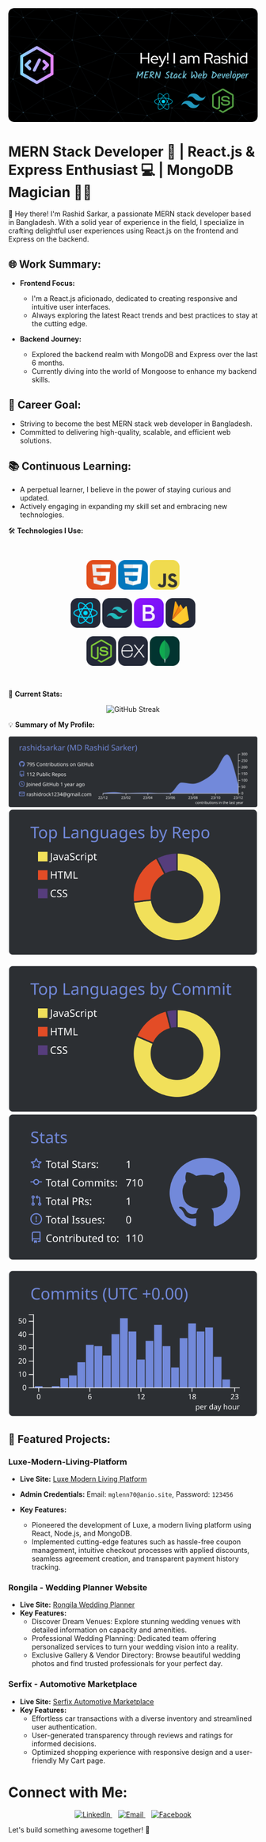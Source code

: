 <div align="center">
  <img src="./images/Untitled (5).png" alt="Header">
</div>

# MERN Stack Developer 🚀 | React.js & Express Enthusiast 💻 | MongoDB Magician 🧙‍♂️

👋 Hey there! I'm Rashid Sarkar, a passionate MERN stack developer based in Bangladesh.
With a solid year of experience in the field, I specialize in crafting delightful user experiences using React.js on the frontend and Express on the backend.

## 🌐 Work Summary:

- **Frontend Focus:**

  - I'm a React.js aficionado, dedicated to creating responsive and intuitive user interfaces.
  - Always exploring the latest React trends and best practices to stay at the cutting edge.

- **Backend Journey:**
  - Explored the backend realm with MongoDB and Express over the last 6 months.
  - Currently diving into the world of Mongoose to enhance my backend skills.

## 🚀 Career Goal:

- Striving to become the best MERN stack web developer in Bangladesh.
- Committed to delivering high-quality, scalable, and efficient web solutions.

## 📚 Continuous Learning:

- A perpetual learner, I believe in the power of staying curious and updated.
- Actively engaging in expanding my skill set and embracing new technologies.

<!-- Add more sections or details as needed -->

🛠️ **Technologies I Use:**

<br>
<p align="center">
  <img src="./images/HTML.svg" alt="HTML" width="60"/>
  <img src="./images/CSS.svg" alt="CSS" width="60"/>
  <img src="./images/JavaScript.svg" alt="JavaScript" width="60"/>
</p>

<p align="center">
  <img src="./images/React-Dark.svg" alt="React" width="60"/>
  <img src="./images/TailwindCSS-Dark.svg" alt="Tailwind CSS" width="60"/>
  <img src="./images/Bootstrap.svg" alt="Bootstrap" width="60"/>
  <img src="./images/Firebase-Dark.svg" alt="Firebase" width="60"/>
</p>

<p align="center">
  <img src="./images/NodeJS-Dark.svg" alt="Node.js" width="60"/>
  <img src="./images/ExpressJS-Dark.svg" alt="Express.js" width="60"/>
  <img src="./images/MongoDB.svg" alt="MongoDB" width="60"/>
</p>
<br/>

💼 **Current Stats:**

<div  align="center">
  <img src="https://github-readme-streak-stats.herokuapp.com/?user=rashidsarkar&theme=onedark&hide_border=true" alt="GitHub Streak" />
</div>

<!-- <div align="center">
  <a href="https://git.io/streak-stats">
    <img src="https://github-readme-streak-stats.herokuapp.com?user=rashidsarkar&theme=prussian" alt="GitHub Streak"/>
  </a>
</div> -->

💡 **Summary of My Profile:**

<div align="center">
  <a href="https://github.com/vn7n24fzkq/github-profile-summary-cards">
    <img src="https://raw.githubusercontent.com/rashidsarkar/rashidsarkar/master/profile-summary-card-output/discord_old_blurple/0-profile-details.svg" alt="Profile Details"/>
  </a>
  <br/>
  <a href="https://github.com/vn7n24fzkq/github-profile-summary-cards">
    <img src="https://raw.githubusercontent.com/rashidsarkar/rashidsarkar/master/profile-summary-card-output/discord_old_blurple/1-repos-per-language.svg" alt="Repos per Language"/>
  </a>
  &nbsp;
  <a href="https://github.com/vn7n24fzkq/github-profile-summary-cards">
    <img src="https://raw.githubusercontent.com/rashidsarkar/rashidsarkar/master/profile-summary-card-output/discord_old_blurple/2-most-commit-language.svg" alt="Most Commit Language"/>
  </a>
  <br/>
  <a href="https://github.com/vn7n24fzkq/github-profile-summary-cards">
    <img src="https://raw.githubusercontent.com/rashidsarkar/rashidsarkar/master/profile-summary-card-output/discord_old_blurple/3-stats.svg" alt="Stats"/>
  </a>
  &nbsp;
  <a href="https://github.com/vn7n24fzkq/github-profile-summary-cards">
    <img src="https://raw.githubusercontent.com/rashidsarkar/rashidsarkar/master/profile-summary-card-output/discord_old_blurple/4-productive-time.svg" alt="Productive Time"/>
  </a>
</div>

<!-- - Contribution Calendar: -->

<!-- project -->

## 🚀 Featured Projects:

### Luxe-Modern-Living-Platform

- **Live Site:** [Luxe Modern Living Platform](https://stellar-malasada-952ea2.netlify.app)
- **Admin Credentials:** Email: `mglenn70@anio.site`, Password: `123456`
- **Key Features:**

  - Pioneered the development of Luxe, a modern living platform using React, Node.js, and MongoDB.
  - Implemented cutting-edge features such as hassle-free coupon management, intuitive checkout processes with applied discounts, seamless agreement creation, and transparent payment history tracking.

### Rongila - Wedding Planner Website

- **Live Site:** [Rongila Wedding Planner](#)
- **Key Features:**
  - Discover Dream Venues: Explore stunning wedding venues with detailed information on capacity and amenities.
  - Professional Wedding Planning: Dedicated team offering personalized services to turn your wedding vision into a reality.
  - Exclusive Gallery & Vendor Directory: Browse beautiful wedding photos and find trusted professionals for your perfect day.

### Serfix - Automotive Marketplace

- **Live Site:** [Serfix Automotive Marketplace](https://sunny-klepon-b6a36d.netlify.app)
- **Key Features:**
  - Effortless car transactions with a diverse inventory and streamlined user authentication.
  - User-generated transparency through reviews and ratings for informed decisions.
  - Optimized shopping experience with responsive design and a user-friendly My Cart page.

<!-- ### Educoda - Assignment Management System

- **Live Site:** [Educoda Assignment Management System](https://fanciful-dango-1d1745.netlify.app)
- **Key Features:**
  - Streamlined assignment creation for educators with easy updates and deadline management.
  - Effective submission tracking for students, with timely feedback for an enhanced learning experience.
  - User-friendly experience with secure authentication, responsive design, and filter options. -->

<!-- project -->

# Connect with Me:

<p align="center">
  <a href="https://www.linkedin.com/in/rashidsarkar/" target="_blank">
    <img src="https://img.icons8.com/color/96/000000/linkedin-circled.png" alt="LinkedIn"/>
  </a>
  &nbsp;&nbsp;
  <a href="mailto:rashidrock1234@gmail.com" target="_blank">
    <img src="https://img.icons8.com/color/96/000000/email.png" alt="Email"/>
  </a>
  &nbsp;&nbsp;
  <a href="https://www.facebook.com/RongilaRashid" target="_blank">
    <img src="https://img.icons8.com/color/96/000000/facebook-circled.png" alt="Facebook"/>
  </a>
</p>

Let's build something awesome together! 💬
